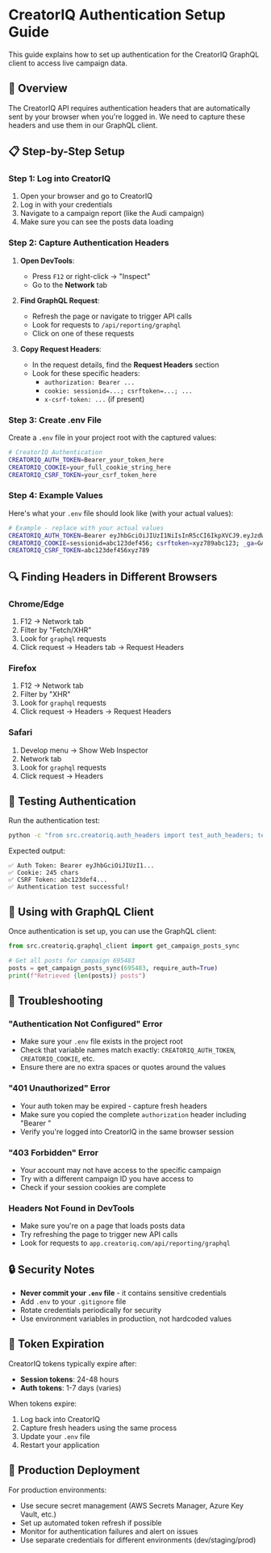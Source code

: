 # CreatorIQ Authentication Setup Guide

This guide explains how to set up authentication for the CreatorIQ GraphQL client to access live campaign data.

## 🎯 Overview

The CreatorIQ API requires authentication headers that are automatically sent by your browser when you're logged in. We need to capture these headers and use them in our GraphQL client.

## 📋 Step-by-Step Setup

### Step 1: Log into CreatorIQ

1. Open your browser and go to CreatorIQ
2. Log in with your credentials
3. Navigate to a campaign report (like the Audi campaign)
4. Make sure you can see the posts data loading

### Step 2: Capture Authentication Headers

1. **Open DevTools**:
   - Press `F12` or right-click → "Inspect"
   - Go to the **Network** tab

2. **Find GraphQL Request**:
   - Refresh the page or navigate to trigger API calls
   - Look for requests to `/api/reporting/graphql`
   - Click on one of these requests

3. **Copy Request Headers**:
   - In the request details, find the **Request Headers** section
   - Look for these specific headers:
     - `authorization: Bearer ...`
     - `cookie: sessionid=...; csrftoken=...; ...`
     - `x-csrf-token: ...` (if present)

### Step 3: Create .env File

Create a `.env` file in your project root with the captured values:

```bash
# CreatorIQ Authentication
CREATORIQ_AUTH_TOKEN=Bearer_your_token_here
CREATORIQ_COOKIE=your_full_cookie_string_here
CREATORIQ_CSRF_TOKEN=your_csrf_token_here
```

### Step 4: Example Values

Here's what your `.env` file should look like (with your actual values):

```bash
# Example - replace with your actual values
CREATORIQ_AUTH_TOKEN=Bearer eyJhbGciOiJIUzI1NiIsInR5cCI6IkpXVCJ9.eyJzdWIiOiIxMjM0NTY3ODkwIiwibmFtZSI6IkpvaG4gRG9lIiwiaWF0IjoxNTE2MjM5MDIyfQ.SflKxwRJSMeKKF2QT4fwpMeJf36POk6yJV_adQssw5c
CREATORIQ_COOKIE=sessionid=abc123def456; csrftoken=xyz789abc123; _ga=GA1.2.123456789.1234567890; other_cookies=value123
CREATORIQ_CSRF_TOKEN=abc123def456xyz789
```

## 🔍 Finding Headers in Different Browsers

### Chrome/Edge
1. F12 → Network tab
2. Filter by "Fetch/XHR" 
3. Look for `graphql` requests
4. Click request → Headers tab → Request Headers

### Firefox
1. F12 → Network tab
2. Filter by "XHR"
3. Look for `graphql` requests
4. Click request → Headers → Request Headers

### Safari
1. Develop menu → Show Web Inspector
2. Network tab
3. Look for `graphql` requests
4. Click request → Headers

## 🧪 Testing Authentication

Run the authentication test:

```bash
python -c "from src.creatoriq.auth_headers import test_auth_headers; test_auth_headers()"
```

Expected output:
```
✅ Auth Token: Bearer eyJhbGciOiJIUzI1...
✅ Cookie: 245 chars
✅ CSRF Token: abc123def4...
✅ Authentication test successful!
```

## 🚀 Using with GraphQL Client

Once authentication is set up, you can use the GraphQL client:

```python
from src.creatoriq.graphql_client import get_campaign_posts_sync

# Get all posts for campaign 695483
posts = get_campaign_posts_sync(695483, require_auth=True)
print(f"Retrieved {len(posts)} posts")
```

## 🔧 Troubleshooting

### "Authentication Not Configured" Error
- Make sure your `.env` file exists in the project root
- Check that variable names match exactly: `CREATORIQ_AUTH_TOKEN`, `CREATORIQ_COOKIE`, etc.
- Ensure there are no extra spaces or quotes around the values

### "401 Unauthorized" Error
- Your auth token may be expired - capture fresh headers
- Make sure you copied the complete `authorization` header including "Bearer "
- Verify you're logged into CreatorIQ in the same browser session

### "403 Forbidden" Error
- Your account may not have access to the specific campaign
- Try with a different campaign ID you have access to
- Check if your session cookies are complete

### Headers Not Found in DevTools
- Make sure you're on a page that loads posts data
- Try refreshing the page to trigger new API calls
- Look for requests to `app.creatoriq.com/api/reporting/graphql`

## 🔒 Security Notes

- **Never commit your `.env` file** - it contains sensitive credentials
- Add `.env` to your `.gitignore` file
- Rotate credentials periodically for security
- Use environment variables in production, not hardcoded values

## 📱 Token Expiration

CreatorIQ tokens typically expire after:
- **Session tokens**: 24-48 hours
- **Auth tokens**: 1-7 days (varies)

When tokens expire:
1. Log back into CreatorIQ
2. Capture fresh headers using the same process
3. Update your `.env` file
4. Restart your application

## 🎯 Production Deployment

For production environments:
- Use secure secret management (AWS Secrets Manager, Azure Key Vault, etc.)
- Set up automated token refresh if possible
- Monitor for authentication failures and alert on issues
- Use separate credentials for different environments (dev/staging/prod) 